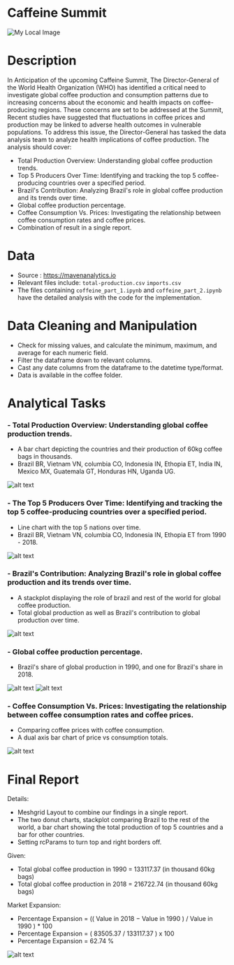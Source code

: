 
# Caffeine Summit

![My Local Image](imgs/summit_img.png)

# Description

In Anticipation of the upcoming Caffeine Summit, The Director-General of the World Health Organization (WHO) has identified a critical need to investigate global coffee production and consumption patterns due to increasing concerns about the economic and health impacts on coffee-producing regions. These concerns are set to be addressed at the Summit, Recent studies have suggested that fluctuations in coffee prices and production may be linked to adverse health outcomes in vulnerable populations. To address this issue, the Director-General has tasked the data analysis team to analyze health implications of coffee production. The analysis should cover:


- Total Production Overview: Understanding global coffee production trends.
- Top 5 Producers Over Time: Identifying and tracking the top 5 coffee-producing countries over a specified period.
- Brazil's Contribution: Analyzing Brazil's role in global coffee production and its trends over time.
- Global coffee production percentage.
- Coffee Consumption Vs. Prices: Investigating the relationship between coffee consumption rates and coffee prices.
- Combination of result in a single report.

# Data

- Source : https://mavenanalytics.io
- Relevant files include:
`total-production.csv`
`imports.csv`
- The files containing `coffeine_part_1.ipynb` and `coffeine_part_2.ipynb` have the detailed analysis with the code for the implementation.


# Data Cleaning and Manipulation

- Check for missing values, and calculate the minimum, maximum, and average for each numeric field.
- Filter the dataframe down to relevant columns.
- Cast any date columns from the dataframe to the datetime type/format.
- Data is available in the coffee folder.

# Analytical Tasks

### - Total Production Overview: Understanding global coffee production trends.
- A bar chart depicting the countries and their production of 60kg coffee bags in thousands.
- Brazil BR, Vietnam VN, columbia CO, Indonesia IN, Ethopia ET, India IN, Mexico MX, Guatemala GT, Honduras HN, Uganda UG.

![alt text](imgs/output1.png)

### - The Top 5 Producers Over Time: Identifying and tracking the top 5 coffee-producing countries over a specified period.
- Line chart with the top 5 nations over time.
- Brazil BR, Vietnam VN, columbia CO, Indonesia IN, Ethopia ET from 1990 - 2018.

![alt text](imgs/output2.png)

### - Brazil's Contribution: Analyzing Brazil's role in global coffee production and its trends over time.
- A stackplot displaying the role of brazil and rest of the world for global coffee production.
- Total global production as well as Brazil's contribution to global production over time.

![alt text](imgs/output3.png)


### - Global coffee production percentage.
- Brazil's share of global production in 1990, and one for Brazil's share in 2018.


![alt text](imgs/output5.png)
![alt text](imgs/output6.png)


### - Coffee Consumption Vs. Prices: Investigating the relationship between coffee consumption rates and coffee prices.

- Comparing coffee prices with coffee consumption.
- A dual axis bar chart of price vs consumption totals.

![alt text](imgs/output7.png)


# Final Report

Details:

* Meshgrid Layout to combine our findings in a single report. 
* The two donut charts, stackplot comparing Brazil to the rest of the world, a bar chart showing the total production of top 5 countries and a bar for other countries.
* Setting rcParams to turn top and right borders off.

 Given:

- Total global coffee production in 1990 = 133117.37 (in thousand 60kg bags)
- Total global coffee production in 2018 = 216722.74 (in thousand 60kg bags)

Market Expansion:

- Percentage Expansion = (( Value in 2018 − Value in 1990 ) / Value in 1990 ) * 100
- Percentage Expansion = ( 83505.37 / 133117.37 )  x 100
- Percentage Expansion = 62.74 %


![alt text](imgs/output8.png)
